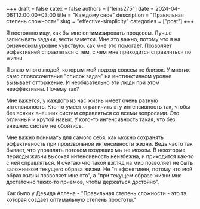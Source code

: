 +++ 
draft = false
katex = false
authors = ["leins275"]
date = 2024-04-06T12:00:00+03:00
title = "Каждому свое"
description = "Правильная степень сложности"
slug = "effective-simplicity"
categories = ["post"]
+++

Я постоянно ищу, как бы мне оптимизировать процессы. Лучше записывать задачи, вести заметки. Мне это важно, потому что я на физическом уровне чувствую, как мне это помогает. Позволяет эффективней справляться с тем, с чем мне приходится справляться по жизни.

Я знаю много людей, которым мой подход совсем не близок. У многих само словосочетание "список задач" на инстинктивном уровне вызывает отторжение. И необязательно эти люди при этом неэффективны. Почему так?

Мне кажется, у каждого из нас жизнь имеет очень разную интенсивность. Кто-то умеет ограничить эту интенсивность так, чтобы без всяких внешних систем справляться со всеми вопросами. Это отличный и крутой навык. У кого-то интенсивность такая, что без внешних систем не обойтись. 

Мне важно понимать для самого себя, как можно сохранять эффективность при произвольной интенсивности жизни. Ведь часто так бывает, что управлять потоком входящих мы не можем. В некоторые периоды жизни высокая интенсивность неизбежна, и приходится как-то с ней справляться. Я считаю что такой взгляд на мир позволяет не быть заложником текущего образа жизни. Не "я эффективен, потому что мой образ жизни позволяет мне это", а "при текущем образе жизни мне достаточно таких-то приемов, чтобы держаться достойно".

Как было у Девида Аллена - "Правильная степень сложности - это та, которая создает оптимальную степень простоты."